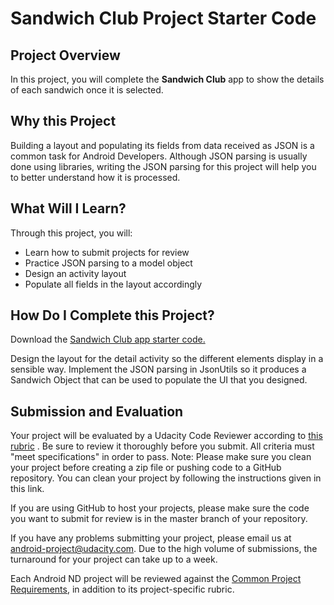 # Sandwich Club Project Starter Code

## Project Overview
In this project, you will complete the **Sandwich Club** app to
show the details of each sandwich once it is selected.

## Why this Project

Building a layout and populating its fields from data received as JSON
is a common task for Android Developers. Although JSON parsing is usually
done using libraries, writing the JSON parsing for  this project will
help you to better understand how it is processed.

## What Will I Learn?
Through this project, you will:
- Learn how to submit projects for review
- Practice JSON parsing to a model object
- Design an activity layout
- Populate all fields in the layout accordingly

## How Do I Complete this Project?
Download the [Sandwich Club app starter code.](https://github.com/udacity/sandwich-club-starter-code)

Design the layout for the detail activity so the different elements
display in a sensible way. Implement the JSON parsing in JsonUtils so it
produces a Sandwich Object that can be used to populate the UI that you designed.

## Submission and Evaluation
Your project will be evaluated by a Udacity Code Reviewer according to [this rubric](https://review.udacity.com/#!/rubrics/1348/view) . Be sure to review it thoroughly before you submit. All criteria must "meet specifications" in order to pass.
Note: Please make sure you clean your project before creating a zip file or pushing code to a GitHub repository. You can clean your project by following the instructions given in this link.

If you are using GitHub to host your projects, please make sure the code you want to submit for review is in the master branch of your repository.

If you have any problems submitting your project, please email us at android-project@udacity.com. Due to the high volume of submissions, the turnaround for your project can take up to a week.

Each Android ND project will be reviewed against the [Common Project Requirements](http://udacity.github.io/android-nanodegree-guidelines/core.html), in addition to its project-specific rubric.

